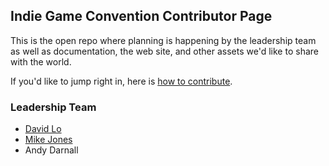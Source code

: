 ## Indie Game Convention Contributor Page
This is the open repo where planning is happening by the leadership team as well as documentation, the web site, and other assets we'd like to share with the world.

If you'd like to jump right in, here is [how to contribute](/docs/index.md).

### Leadership Team
- [David Lo](https://www.github.com/pramslam)
- [Mike Jones](https://github.com/MikeJDSGS)
- Andy Darnall
